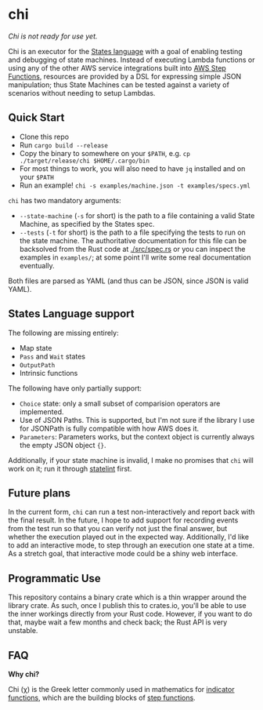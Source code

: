 # chi

*Chi is not ready for use yet.*

Chi is an executor for the [States language](https://states-language.net/) with a goal of enabling testing and debugging of state machines. Instead of executing Lambda functions or using any of the other AWS service integrations built into [AWS Step Functions](https://docs.aws.amazon.com/step-functions/index.html), resources are provided by a DSL for expressing simple JSON manipulation; thus State Machines can be tested against a variety of scenarios without needing to setup Lambdas.

## Quick Start

* Clone this repo
* Run `cargo build --release`
* Copy the binary to somewhere on your `$PATH`, e.g. `cp ./target/release/chi $HOME/.cargo/bin`
* For most things to work, you will also need to have `jq` installed and on your `$PATH`
* Run an example! `chi -s examples/machine.json -t examples/specs.yml`

`chi` has two mandatory arguments:
* `--state-machine` (`-s` for short) is the path to a file containing a valid State Machine, as specified by the States spec.
* `--tests` (`-t` for short) is the path to a file specifying the tests to run on the state machine. The authoritative documentation for this file can be backsolved from the Rust code at [./src/spec.rs](./src/spec.rs) or you can inspect the examples in `examples/`; at some point I'll write some real documentation eventually.

Both files are parsed as YAML (and thus can be JSON, since JSON is valid YAML).

## States Language support

The following are missing entirely:
* Map state
* `Pass` and `Wait` states
* `OutputPath`
* Intrinsic functions

The following have only partially support:
* `Choice` state: only a small subset of comparision operators are implemented.
* Use of JSON Paths. This is supported, but I'm not sure if the library I use for JSONPath is fully compatible with how AWS does it.
* `Parameters`: Parameters works, but the context object is currently always the empty JSON object `{}`.

Additionally, if your state machine is invalid, I make no promises that `chi` will work on it; run it through [statelint](https://github.com/awslabs/statelint/) first.

## Future plans

In the current form, `chi` can run a test non-interactively and report back with the final result. In the future, I hope to add support for recording events from the test run so that you can verify not just the final answer, but whether the execution played out in the expected way. Additionally, I'd like to add an interactive mode, to step through an execution one state at a time. As a stretch goal, that interactive mode could be a shiny web interface.

## Programmatic Use

This repository contains a binary crate which is a thin wrapper around the library crate. As such, once I publish this to crates.io, you'll be able to use the inner workings directly from your Rust code. However, if you want to do that, maybe wait a few months and check back; the Rust API is very unstable.

## FAQ

**Why chi?**

Chi (χ) is the Greek letter commonly used in mathematics for [indicator functions](https://en.wikipedia.org/wiki/Indicator_function), which are the building blocks of [step functions](https://en.wikipedia.org/wiki/Step_function).
